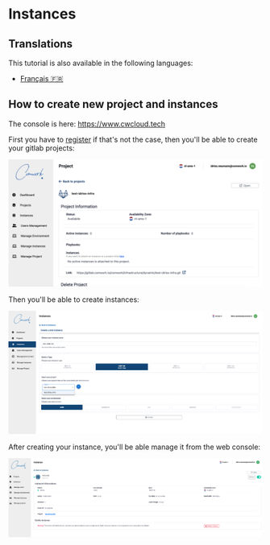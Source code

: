 # Instances

## Translations

This tutorial is also available in the following languages:
* [Français 🇫🇷](../../../translations/fr/tutorials/console/public/instances.md)

## How to create new project and instances

The console is here: https://www.cwcloud.tech

First you have to [register](../../../subscription.md) if that's not the case, then you'll be able to create your gitlab projects:

![project](../../../img/project.png)

Then you'll be able to create instances:

![created_instance](../../../img/create_instance.png)

After creating your instance, you'll be able manage it from the web console:

![instance](../../../img/instance.png)
